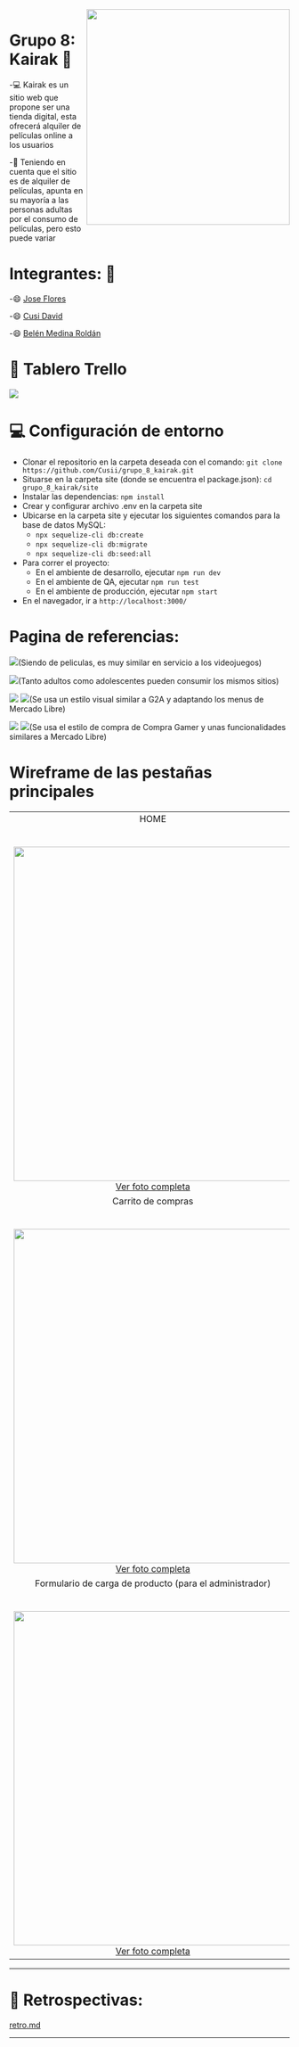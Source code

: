 <img align="right" width="365" height="387" src="https://i.ibb.co/6sDHGbb/kairak-logo.png">
                                                                                   
# Grupo 8: Kairak :wave:

-:computer: Kairak es un sitio web que propone ser una tienda digital, esta ofrecerá alquiler de películas online a los usuarios 

-:blue_book: Teniendo en cuenta que el sitio es de alquiler de películas, apunta en su mayoría a las personas adultas por el consumo de películas, pero esto puede variar 


# Integrantes: :man:

-:smile: [Jose Flores](https://github.com/josejrv)

-:smile: [Cusi David](https://github.com/Cusii)

-:smile: [Belén Medina Roldán](https://github.com/belenmr)


# :pushpin: Tablero Trello
[![](https://img.shields.io/badge/Trello-Tablero-blue)](https://trello.com/b/LNaNoQi5/proyecto-integrador-n8)


# :computer: Configuración de entorno
- Clonar el repositorio en la carpeta deseada con el comando: `git clone https://github.com/Cusii/grupo_8_kairak.git`
- Situarse en la carpeta site (donde se encuentra el package.json): `cd grupo_8_kairak/site`
- Instalar las dependencias: `npm install`
- Crear y configurar archivo .env en la carpeta site
- Ubicarse en la carpeta site y ejecutar los siguientes comandos para la base de datos MySQL:
  - `npx sequelize-cli db:create`
  - `npx sequelize-cli db:migrate`
  - `npx sequelize-cli db:seed:all`
- Para correr el proyecto:
  - En el ambiente de desarrollo, ejecutar `npm run dev`
  - En el ambiente de QA, ejecutar `npm run test`
  - En el ambiente de producción, ejecutar `npm start`
- En el navegador, ir a `http://localhost:3000/`


# Pagina de referencias:
[![](https://img.shields.io/badge/Por_los_productos_o_servicios_que_ofrecen-G2A-red)](https://www.g2a.com/)(Siendo de peliculas, es muy similar en servicio a los videojuegos)

[![](https://img.shields.io/badge/Por_los_clientes_los_que_apuntan-G2A-red)](https://www.g2a.com/)(Tanto adultos como adolescentes pueden consumir los mismos sitios)

[![](https://img.shields.io/badge/Por_la_estética_que_presentan-Mercado_Libre-yellow)](https://www.mercadolibre.com.ar/gz/cart)
[![](https://img.shields.io/badge/Tambien-G2A-red)](https://www.g2a.com/)(Se usa un estilo visual similar a G2A y adaptando los menus de Mercado Libre)

[![](https://img.shields.io/badge/Por_las_funcionalidades_implementada-Compra_gramer-orange)](https://compragamer.com/index.php?seccion=3&cate=30&nro_max=40)
[![](https://img.shields.io/badge/Tambien-Mercado_Libre-yellow)](https://www.mercadolibre.com.ar/gz/cart)(Se usa el estilo de compra de Compra Gamer y unas funcionalidades similares a Mercado Libre)

# Wireframe de las pestañas principales
<table>
  <tbody>
    <tr valign="top">
      <td width="25%" align="center">
        <span>HOME</span><br><br><br>
        <img height="600px" width="500px" src="https://i.ibb.co/y5Dzbhz/0001.jpg">
        <a href="https://i.ibb.co/y5Dzbhz/0001.jpg">Ver foto completa</a>
      </td>
      <td width="25%" align="center">
        <span>Detalle de producto</span><br><br><br>
        <img height="600px" width="500px" src="https://i.ibb.co/hXNrfQs/0002.jpg">
        <a href="https://i.ibb.co/hXNrfQs/0002.jpg">Ver foto completa</a>
      </td>
    </tr>
    <tr valign="top">
      <td width="25%" align="center">
      <span>Carrito de compras</span><br><br><br>
        <img height="600px" width="500px" src="https://i.ibb.co/Sx47W1c/0003.jpg">
        <a href="https://i.ibb.co/Sx47W1c/0003.jpg">Ver foto completa</a>
        </td>
      <td width="25%" align="center">
      <span>Formulario de registro</span><br><br><br>
        <img height="600px" width="500px" src="https://i.ibb.co/Jj2t5fG/0004.jpg">
        <a href="https://i.ibb.co/Jj2t5fG/0004.jpg">Ver foto completa</a>
        </td>
    </tr>
    <tr valign="top">
      <td width="25%" align="center">
        <span>Formulario de carga de producto (para el administrador)</span><br><br><br>
        <img height="600px" width="500px" src="https://i.ibb.co/qBmgqNx/0005.jpg">
        <a href="https://i.ibb.co/qBmgqNx/0005.jpg">Ver foto completa</a>
      </td>
    </tr>
  </tbody>
</table>

---
# :pushpin: Retrospectivas:
[retro.md](https://github.com/Cusii/grupo_8_kairak/blob/master/retro.md)


---
